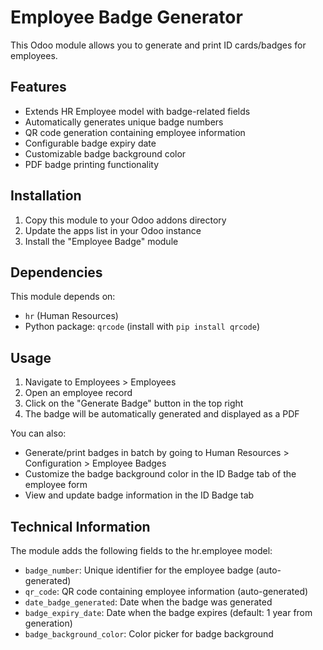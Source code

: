 # Employee Badge Generator

This Odoo module allows you to generate and print ID cards/badges for employees.

## Features

- Extends HR Employee model with badge-related fields
- Automatically generates unique badge numbers
- QR code generation containing employee information
- Configurable badge expiry date
- Customizable badge background color
- PDF badge printing functionality

## Installation

1. Copy this module to your Odoo addons directory
2. Update the apps list in your Odoo instance
3. Install the "Employee Badge" module

## Dependencies

This module depends on:
- `hr` (Human Resources)
- Python package: `qrcode` (install with `pip install qrcode`)

## Usage

1. Navigate to Employees > Employees
2. Open an employee record
3. Click on the "Generate Badge" button in the top right
4. The badge will be automatically generated and displayed as a PDF

You can also:
- Generate/print badges in batch by going to Human Resources > Configuration > Employee Badges
- Customize the badge background color in the ID Badge tab of the employee form
- View and update badge information in the ID Badge tab

## Technical Information

The module adds the following fields to the hr.employee model:
- `badge_number`: Unique identifier for the employee badge (auto-generated)
- `qr_code`: QR code containing employee information (auto-generated)
- `date_badge_generated`: Date when the badge was generated
- `badge_expiry_date`: Date when the badge expires (default: 1 year from generation)
- `badge_background_color`: Color picker for badge background 